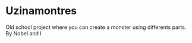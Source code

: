 # Uzinamontres
Old school project where you can create a monster using differents parts. By Nobel and I
